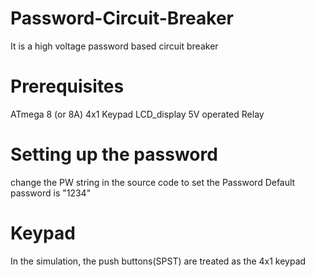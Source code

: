 # Password-Circuit-Breaker
It is a high voltage password based circuit breaker


# Prerequisites
ATmega 8 (or 8A)
4x1 Keypad
LCD_display
5V operated Relay

# Setting up the password
change the PW string in the source code to set the Password
Default password is "1234"

# Keypad
In the simulation, the push buttons(SPST) are treated as the 4x1 keypad 

